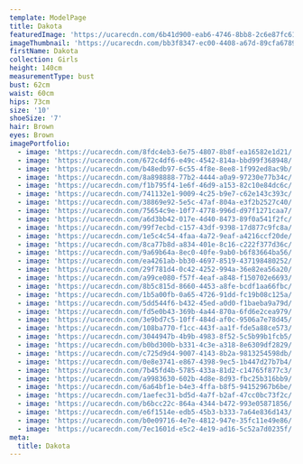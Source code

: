 ```yaml
---
template: ModelPage
title: Dakota
featuredImage: 'https://ucarecdn.com/6b41d900-eab6-4746-8bb8-2c6e87fc61c8/'
imageThumbnail: 'https://ucarecdn.com/bb3f8347-ec00-4408-a67d-89cfa6789200/'
firstName: Dakota
collection: Girls
height: 140cm
measurementType: bust
bust: 62cm
waist: 60cm
hips: 73cm
size: '10'
shoeSize: '7'
hair: Brown
eyes: Brown
imagePortfolio:
  - image: 'https://ucarecdn.com/8fdc4eb3-6e75-4807-8b8f-ea16582e1d21/'
  - image: 'https://ucarecdn.com/672c4df6-e49c-4542-814a-bbd99f368948/'
  - image: 'https://ucarecdn.com/b48edb97-6c55-4f8e-8ee8-1f992ed8ac9b/'
  - image: 'https://ucarecdn.com/8a898888-77b2-4444-a0a9-97230e77b34c/'
  - image: 'https://ucarecdn.com/f1b795f4-1e6f-46d9-a153-82c10e84dc6c/'
  - image: 'https://ucarecdn.com/741132e1-9009-4c25-b9e7-c62e143c393c/'
  - image: 'https://ucarecdn.com/38869e92-5e5c-47af-804a-e3f2b2527c40/'
  - image: 'https://ucarecdn.com/75654c9e-10f7-4778-996d-d97f1271caa7/'
  - image: 'https://ucarecdn.com/a6d3bb42-017e-4d40-8473-89f0a541f2fc/'
  - image: 'https://ucarecdn.com/99f7ecbd-c157-43df-9398-17d877c9fc8a/'
  - image: 'https://ucarecdn.com/1e5c4c54-4faa-4a72-9eaf-a4216ccf20de/'
  - image: 'https://ucarecdn.com/8ca77b8d-a834-401e-8c16-c222f377d36c/'
  - image: 'https://ucarecdn.com/9a69b64a-8ec0-40fe-9ab0-b6f83664ba56/'
  - image: 'https://ucarecdn.com/ea4261ab-bb30-4697-8519-437198480252/'
  - image: 'https://ucarecdn.com/29f781d4-0c42-4252-994a-36e82ea56a20/'
  - image: 'https://ucarecdn.com/a99ce080-f57f-4eaf-a848-f150702e6693/'
  - image: 'https://ucarecdn.com/8b5c815d-8660-4453-a8fe-bcdf1aa66fbc/'
  - image: 'https://ucarecdn.com/1b5a00fb-0a65-4726-91dd-fc19b08c125a/'
  - image: 'https://ucarecdn.com/5dd544f6-b432-45ed-a0d0-f1baeba9a79d/'
  - image: 'https://ucarecdn.com/fd5e0b43-369b-4a44-870a-6fd6e2cea979/'
  - image: 'https://ucarecdn.com/3e9bd7c5-10ff-484d-af0c-9506a7e78d45/'
  - image: 'https://ucarecdn.com/108ba770-f1cc-443f-aa1f-fde5a88ce573/'
  - image: 'https://ucarecdn.com/3044947b-4b9b-4983-8f52-5c5b99b1fcb5/'
  - image: 'https://ucarecdn.com/b0bd300b-b331-4c3e-a318-8e6309df2829/'
  - image: 'https://ucarecdn.com/c725d9d4-9007-4143-8b2a-9813254598db/'
  - image: 'https://ucarecdn.com/0e8e3741-e867-4398-9ec5-1b447d27b7b4/'
  - image: 'https://ucarecdn.com/7b45fd4b-5785-433a-81d2-c14765f877c3/'
  - image: 'https://ucarecdn.com/a9983630-602b-4d8e-8d93-fbc25b316bb9/'
  - image: 'https://ucarecdn.com/6a64bf1e-b4e3-4ffa-b8f5-94152967b6be/'
  - image: 'https://ucarecdn.com/1aefec31-bd5d-4a7f-b2af-47cc0bc73f2c/'
  - image: 'https://ucarecdn.com/b6bcc22c-864a-4344-b472-993e05871856/'
  - image: 'https://ucarecdn.com/e6f1514e-edb5-45b3-b333-7a64e836d143/'
  - image: 'https://ucarecdn.com/b0e09716-4e7e-4812-947e-35fc11e49e86/'
  - image: 'https://ucarecdn.com/7ec1601d-e5c2-4e19-ad16-5c52a7d0235f/'
meta:
  title: Dakota
---
```


